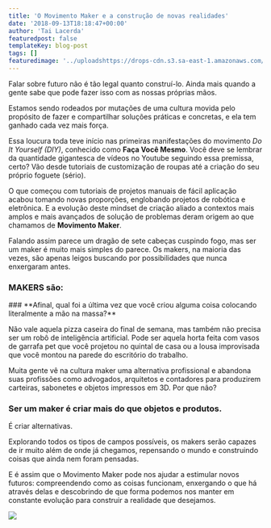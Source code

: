 ```yaml
---
title: 'O Movimento Maker e a construção de novas realidades'
date: '2018-09-13T18:18:47+00:00'
author: 'Tai Lacerda'
featuredpost: false
templateKey: blog-post
tags: []
featuredimage: '../uploadshttps://drops-cdn.s3.sa-east-1.amazonaws.com/drops-new/wp-content/uploads/2018/09/13181644/maker-150x150.png'
---
```

Falar sobre futuro não é tão legal quanto construí-lo. Ainda mais quando a gente sabe que pode fazer isso com as nossas próprias mãos.

Estamos sendo rodeados por mutações de uma cultura movida pelo propósito de fazer e compartilhar soluções práticas e concretas, e ela tem ganhado cada vez mais força.

Essa loucura toda teve início nas primeiras manifestações do movimento *Do It Yourself (DIY)*, conhecido como **Faça Você Mesmo**. Você deve se lembrar da quantidade gigantesca de vídeos no Youtube seguindo essa premissa, certo? Vão desde tutoriais de customização de roupas até a criação do seu próprio foguete (sério).

O que começou com tutoriais de projetos manuais de fácil aplicação acabou tomando novas proporções, englobando projetos de robótica e eletrônica. E a evolução deste mindset de criação aliado a contextos mais amplos e mais avançados de solução de problemas deram origem ao que chamamos de **Movimento Maker**.

Falando assim parece um dragão de sete cabeças cuspindo fogo, mas ser um maker é muito mais simples do parece. Os makers, na maioria das vezes, são apenas leigos buscando por possibilidades que nunca enxergaram antes.

### **MAKERS** são:

<script>(function(d,s,id){var js,fjs=d.getElementsByTagName(s)[0];if(d.getElementById(id))return;js=d.createElement(s);js.id=id;js.src='https://embed.playbuzz.com/sdk.js';fjs.parentNode.insertBefore(js,fjs);}(document,'script','playbuzz-sdk'));</script>

<div class="playbuzz" data-id="f251be3b-4fd1-4186-9c8e-1f31c9852207" data-show-info="false" data-show-share="false"></div>### **Afinal, qual foi a última vez que você criou alguma coisa colocando literalmente a mão na massa?**

Não vale aquela pizza caseira do final de semana, mas também não precisa ser um robô de inteligência artificial. Pode ser aquela horta feita com vasos de garrafa pet que você projetou no quintal de casa ou a lousa improvisada que você montou na parede do escritório do trabalho.

Muita gente vê na cultura maker uma alternativa profissional e abandona suas profissões como advogados, arquitetos e contadores para produzirem carteiras, sabonetes e objetos impressos em 3D. Por que não?

### Ser um maker é criar mais do que objetos e produtos.  
É criar alternativas.

Explorando todos os tipos de campos possíveis, os makers serão capazes de ir muito além de onde já chegamos, repensando o mundo e construindo coisas que ainda nem foram pensadas.

E é assim que o Movimento Maker pode nos ajudar a estimular novos futuros: compreendendo como as coisas funcionam, enxergando o que há através delas e descobrindo de que forma podemos nos manter em constante evolução para construir a realidade que desejamos.

[![](https://descola.org/drops/wp-content/uploads/2018/09/banner_iot_blog-1024x133.png)](https://descola.org/curso/internet-das-coisas?utm_source=blog&utm_medium=banner&utm_campaign=iot)